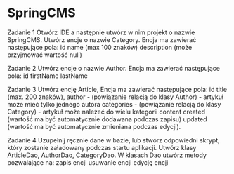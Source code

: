 # SpringCMS

Zadanie 1
Otwórz IDE a następnie utwórz w nim projekt o nazwie SpringCMS.
Utwórz encje o nazwie Category.
Encja ma zawierać następujące pola:
id
name (max 100 znaków)
description (może przyjmować wartość null)


Zadanie 2
Utwórz encje o nazwie Author.
Encja ma zawierać następujące pola:
id
firstName
lastName


Zadanie 3
Utwórz encję Article,
Encja ma zawierać następujące pola:
id
title (max. 200 znaków),
author - (powiązanie relacją do klasy Author) - artykuł może mieć tylko jednego autora
categories - (powiązanie relacją do klasy Category) - artykuł może należeć do wielu kategorii
content
created (wartość ma być automatycznie dodawana podczas zapisu)
updated (wartość ma być automatycznie zmieniana podczas edycji).


Zadanie 4
Uzupełnij ręcznie dane w bazie, lub stwórz odpowiedni skrypt, który zostanie załadowany podczas startu aplikacji.
Utwórz klasy ArticleDao, AuthorDao, CategoryDao.
W klasach Dao utwórz metody pozwalające na:
zapis encji
usuwanie encji
edycję encji


